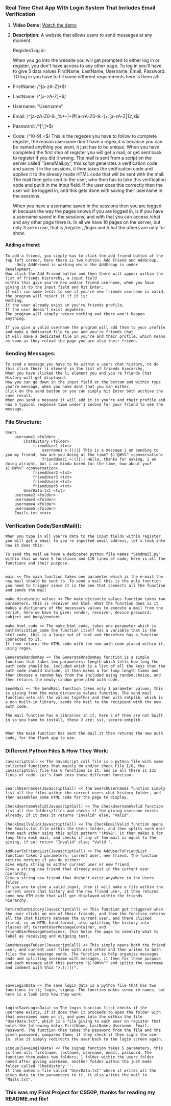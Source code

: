 ### Real Time Chat App With Login System That Includes Email Verification

1. **Video Demo:** [Watch the demo](https://youtu.be/1zVOE9AyhWQ)
2. **Description:** A website that allows users to send messages at any moment.


    Register/Log in:

    When you go into the website you will get prompted to either log in or register, you don't have access to any other page.
    To log in you'll have to give 5 data values FirstName, LastName, Username, Email, Password.
    TO log in you have to fill some different requirements here is them all:
- FirstName: /^[a-zA-Z]*$/
- LastName: /^[a-zA-Z]*$/
- Username: "Username"
- Email: /^[a-zA-Z0-9._%+-]+@[a-zA-Z0-9.-]+\.[a-zA-Z]{2,}$/
- Password: /^[^,]*$/
- Code: /^[0-9].+$/
  This is the regexes you have to follow to complete register, the reason username don't have a regex,d
    is because you can be named anything you want, it just has to be unique.
    When you have completed the first step of register you will get a mail, or get sent back to register if you did it wrong.
    The mail is sent from a script on the server called "SendMail.py",
    this script generates a verification code and saves it in the sessions, 
    it then takes the verification code and applies it to the already made HTML code that will be sent with the mail.
    The mail then gets sent to the user, who then has to take this verification code and put it in the input field.
    If the user does this correctly then the user will be logged in, and this gets done with saving their username in the sessions.

    When you have a username saved in the sessions then you are logged in because the way the pages knows if you are logged in,
    is if you have a username saved in the sessions, and with that you can access /chat and any other page there is.
    In all we have 10 pages on the server, but only 3 are in use, that is /register, /login and /chat the others are only for show.


#### Adding a friend: 

    To add a friend, you simply has to click the add friend button at the top left corner, here there is two button; Add Friend and AddGroup,
        -Only AddFriend is working while the AddGroup is under development.
    Now click the Add Friend button and then there will appear within the list of friends hierarchy, a input field
    within this give you're new and/or friend username, when you have giving it to the input field and hit Enter,
    it will run some tests to see if you're new friends username is valid, the program will reject it if it is:
    Nothing,
    If the user already exist in you're friends profile,
    If the user doesn't exist anywhere.
    The program will simply return nothing and there won't happen anything.

    If you give a valid username the program will add them to your profile and make a dedicated file to you and you're friends chat
    it will make a dedicated file in you're and their profile. which means as soon as they reload the page you are also their friend.

### Sending Messages:
    To send a message you have to be within a users chat history, to do this click their li element in the list of friends hierarchy,
    When you have clicked the li element you and you're friends Chat History will get displayed.
    Now you can go down in the input field at the bottom and within type you're message, when you have dont that you can either,
    click on the send button or you can simply hit Enter both acchive the same result.
    When you send a message it will add it in you're and their profile and has a typical response time under 1 second for your friend to see the message.


### File Structure:
    Users 
        username1 <folder>
            ChatHistory <folder>
                friendUser1 <txt>
                    username1 >:()||| This is a message i am sending to you my friend, how are you doing at the time? $)!@#%%^ <conversation>
                    friendUser1 >:()||| Hello, thanks for asking, i am doing alright, but i am kinda bored for the time, how about you? $)!@#%%^ <conversation>
                friendUser2 <txt>
                friendUser3 <txt>
                friendUser4 <txt>
                friendUser5 <txt>
            UserData.txt <txt>
        username2 <folder>
        username3 <folder>
        username4 <folder>
        username5 <folder>
        Emails.txt <txt>
    

### Verification Code/SendMail():

    When you type in all you're data to the input fields within register you will get a email to you're inputted email address, let's look into how it does this:
    
    To send the mail we have a dedicated python file names "SendMail.py" within this we have 5 functions and 119 lines of code, here is all the functions and their purpose: 


    main << The main function takes one parameter which is the e-mail the new mail should be sent to. To send a mail this is the only function you need to trigger since it is the one that connects all the function and sends the mail

    make_dicatanrie_values << The make_dictanrie_values function takes two parameters, this is receiver and html. What the function does is it makes a dictionary of the necessary values to execute a mail from the script, here we have to give; sender, receiver, device password, subject and body/content.

    make_html_code << The make_html_code, takes one parameter which is authentication_code the function itself has a variable that is the html code, this is a large set of text and therefore has a function connected to it.
    It then returns the HTML code with the new auth code placed within it, using regex.

    GenerateRandomKey << The GenerateRnadomKey function is a simple function that takes two parameters; length which tells how long the auth code should be, included which is a list of all the keys that the auth code should include, it then makes a for loop length times and then chooses a random key from the included using random.choice, and then returns the newly random generated auth code.

    SendMail << The SendMail function takes only 1 parameter values, this is giving from the make_dictanrie_values function. The send mail function sets all the values together and then with smtplib, which is a non built-in library, sends the mail to the recipient with the new auth code.

    The mail function has 4 libraries in it, here 2 of them are not built in so you have to install, these 2 are; ssl, secure-smtplib.

    
    When the main function has sent the mail it then returns the new auth code, for the flask app to use.



### Different Python Files & How They Work: 




    JavascriptCall << The JavaScript call file is a python file with some collected functions that mainly do and/or check File I/O, the JavascriptCall file has 6 functions in it, and in all there is 131 lines of code. Let's look into these different function: 


    SearchUsernames(JavascriptCall) << The SearchUsernames function simply list all the files within the current users chat history folder, and then assembles some HTML code for the page to display.

    CheckUsernameValid(JavascriptCall) << The CheckUsernameValid function list all the folders/files and checks if the giving username exists already, if it does it returns "Invalid" else; "Valid".

    CheckEmailValid(JavascriptCall) << The CheckEmailValid function opens the Emails.txt file within the Users folder, and then splits each mail from each other using this split pattern "!#$%&", it then makes a for loop thru each mail, and checks if any of the mail is equal to the giving, if so; return "Invalid" else; "Valid ".

    AddUserToFriendList(JavascriptCall) << The AddUserToFriendList function takes 2 parameters; current user, new friend. The function returns nothing if you do either:
    Give empty string as either current user or new friend,
    Give a string new friend that already exist in the current user hierarchy,
    Give a string new friend that doesn't exist anywhere in the Users folder.
    If you are to give a valid input, then it will make a file within the current users chat history and the new friend user, it then returns some new HTM code that will get displayed within the friends hierarchy.

    ReturnChatHistory(JavascriptCall) << This function get triggered when the user clicks on one of their friends, and then the function returns all the chat history between the current user, and there clicked friend, in an HTML kind format, also splitting the history into classes of; CurrentUserMessageContainer, and FriendUserMessageContainer, this helps the page to identify what to label as receiving and outgoing text.

    SendMessageToUser(JavascriptCall) << This simply opens both the friend user, and current user files with each other and then writes to both files the new message sends. The function to help organize messages ends and splitting username with messages, it then for these purpose end each message with this pattern "$)!@#%%^" and splits the username and comment with this ">:()|||".



    SaveLoginData << The save login data is a python file that has two functions in it; login, signup. The function makes sense in names, but here is a look into how they work: 


    login(SaveLoginData) << The login function first checks if the username exists, if it does then it proceeds to open the folder with that usernames name on it, and goes into the within the file "UserData.txt", which is a file giving to each user on register that holds the following data; FirstName, LastName, Username, Email, Password. The function then takes the password from the file and the given password, compares them; if they check it then signs the user in, else it simply redirects the user back to the login screen again.

    singup(SaveLoginData) << The signup function takes 5 parameters, this is them all; firstname, lastname, username, email, password. The function then makes two folders; 1 folder within the users folder named after giving username, another folder within the just made folder called "ChatHistory ''. 
    It then makes a file called "UserData.txt" where it writes all the given data in the parameters to it, it also writes the mail to "Mails.txt".






### This was my Final Project for CS50P, thanks for reading my README.md file!
